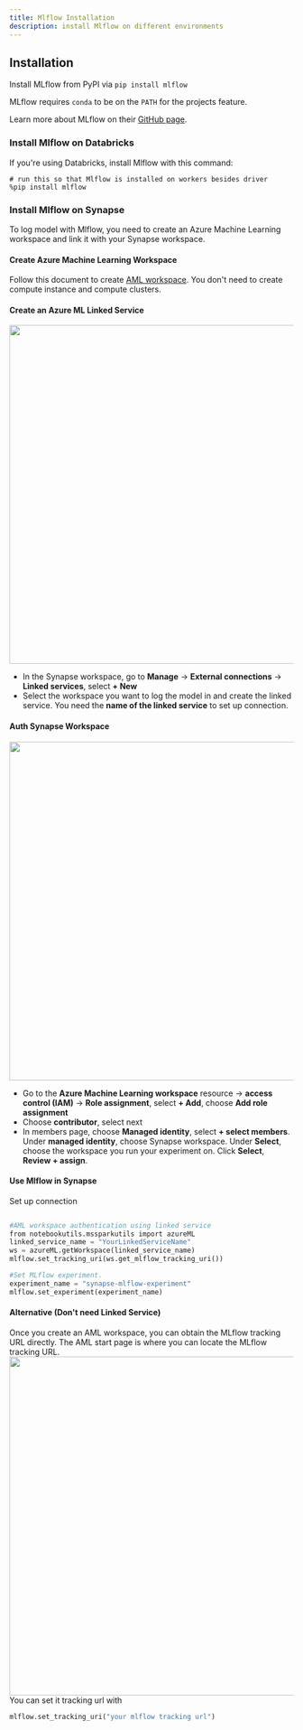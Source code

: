 ```yaml
---
title: Mlflow Installation
description: install Mlflow on different environments
---
```


## Installation

Install MLflow from PyPI via `pip install mlflow`

MLflow requires `conda` to be on the `PATH` for the projects feature.

Learn more about MLflow on their [GitHub page](https://github.com/mlflow/mlflow).


### Install Mlflow on Databricks

If you're using Databricks, install Mlflow with this command:
```
# run this so that Mlflow is installed on workers besides driver
%pip install mlflow
```

### Install Mlflow on Synapse
To log model with Mlflow, you need to create an Azure Machine Learning workspace and link it with your Synapse workspace.

#### Create Azure Machine Learning Workspace

Follow this document to create [AML workspace](https://learn.microsoft.com/en-us/azure/machine-learning/quickstart-create-resources#create-the-workspace). You don't need to create compute instance and compute clusters.

#### Create an Azure ML Linked Service

<img src="https://mmlspark.blob.core.windows.net/graphics/Documentation/ml_linked_service_1.png" width="600" />

- In the Synapse workspace, go to **Manage** -> **External connections** -> **Linked services**, select **+ New**
- Select the workspace you want to log the model in and create the linked service. You need the **name of the linked service** to set up connection.

#### Auth Synapse Workspace
<img src="https://mmlspark.blob.core.windows.net/graphics/Documentation/ml_linked_service_2.png" width="600" />

- Go to the **Azure Machine Learning workspace** resource -> **access control (IAM)** -> **Role assignment**, select **+ Add**, choose **Add role assignment**
- Choose **contributor**, select next
- In members page, choose **Managed identity**, select  **+ select members**. Under **managed identity**, choose Synapse workspace. Under **Select**, choose the workspace you run your experiment on. Click **Select**, **Review + assign**.


#### Use Mlflow in Synapse
Set up connection
```python

#AML workspace authentication using linked service
from notebookutils.mssparkutils import azureML
linked_service_name = "YourLinkedServiceName"
ws = azureML.getWorkspace(linked_service_name)
mlflow.set_tracking_uri(ws.get_mlflow_tracking_uri())

#Set MLflow experiment. 
experiment_name = "synapse-mlflow-experiment"
mlflow.set_experiment(experiment_name) 
```

#### Alternative (Don't need Linked Service)
Once you create an AML workspace, you can obtain the MLflow tracking URL directly. The AML start page is where you can locate the MLflow tracking URL.
<img src="https://mmlspark.blob.core.windows.net/graphics/Documentation/mlflow_tracking_url.png" width="600" />
You can set it tracking url with
```python
mlflow.set_tracking_uri("your mlflow tracking url")
```
